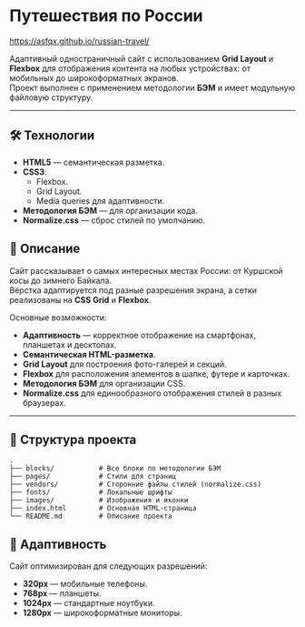# Путешествия по России
https://asfqx.github.io/russian-travel/

Адаптивный одностраничный сайт с использованием **Grid Layout** и **Flexbox** для отображения контента на любых устройствах: от мобильных до широкоформатных экранов.  
Проект выполнен с применением методологии **БЭМ** и имеет модульную файловую структуру.

---

## 🛠️ Технологии

- **HTML5** — семантическая разметка.
- **CSS3**:
  - Flexbox.
  - Grid Layout.
  - Media queries для адаптивности.
- **Методология БЭМ** — для организации кода.
- **Normalize.css** — сброс стилей по умолчанию.

## 📌 Описание

Сайт рассказывает о самых интересных местах России: от Куршской косы до зимнего Байкала.  
Вёрстка адаптируется под разные разрешения экрана, а сетки реализованы на **CSS Grid** и **Flexbox**.

Основные возможности:
- **Адаптивность** — корректное отображение на смартфонах, планшетах и десктопах.
- **Семантическая HTML-разметка**.
- **Grid Layout** для построения фото-галерей и секций.
- **Flexbox** для расположения элементов в шапке, футере и карточках.
- **Методология БЭМ** для организации CSS.
- **Normalize.css** для единообразного отображения стилей в разных браузерах.

---

## 📂 Структура проекта

```
.
├── blocks/           # Все блоки по методологии БЭМ
├── pages/            # Стили для страниц 
├── vendors/          # Сторонние файлы стилей (normalize.css)
├── fonts/            # Локальные шрифты
├── images/           # Изображения и иконки
├── index.html        # Основная HTML-страница
└── README.md         # Описание проекта
```

## 📱 Адаптивность

Сайт оптимизирован для следующих разрешений:
- **320px** — мобильные телефоны.
- **768px** — планшеты.
- **1024px** — стандартные ноутбуки.
- **1280px** — широкоформатные мониторы.
